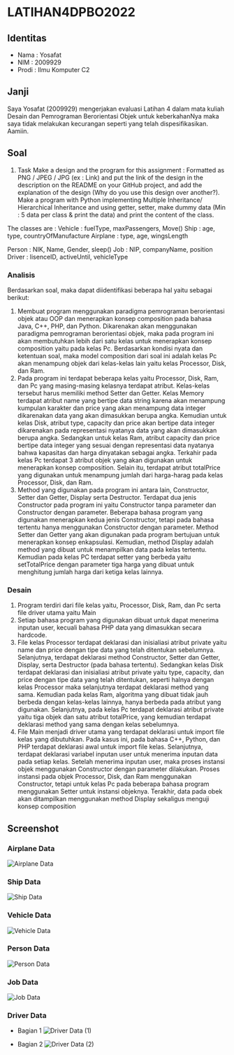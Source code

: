 # LATIHAN4DPBO2022
## Identitas
- Nama : Yosafat
- NIM  : 2009929
- Prodi : Ilmu Komputer C2

## Janji
Saya Yosafat (2009929) mengerjakan evaluasi Latihan 4 dalam mata kuliah Desain dan Pemrograman Berorientasi Objek untuk keberkahanNya maka saya tidak melakukan kecurangan seperti yang telah dispesifikasikan. Aamiin.

## Soal
1. Task
Make a design and the program for this assignment : Formatted as PNG / JPEG / JPG (ex : Link) and put the link of the design in the description on the README on your GitHub project, and add the explanation of the design (Why do you use this design over another?).
Make a program with Python implementing Multiple Inheritance/ Hierarchical Inheritance and using getter, setter, make dummy data (Min : 5 data per class & print the data) and print the content of the class.

The classes are :
Vehicle : fuelType, maxPassengers, Move()
Ship : age, type, countryOfManufacture
Airplane : type, age, wingsLength

Person : NIK, Name, Gender, sleep()
Job : NIP, companyName, position
Driver : lisenceID, activeUntil, vehicleType


### Analisis
Berdasarkan soal, maka dapat diidentifikasi beberapa hal yaitu sebagai berikut:

1. Membuat program menggunakan paradigma pemrograman berorientasi objek atau OOP dan menerapkan konsep composition pada bahasa Java, C++, PHP, dan Python. Dikarenakan akan menggunakan paradigma pemrograman berorientasi objek, maka pada program ini akan membutuhkan lebih dari satu kelas untuk menerapkan konsep composition yaitu pada kelas Pc. Berdasarkan kondisi nyata dan ketentuan soal, maka model composition dari soal ini adalah kelas Pc akan menampung objek dari kelas-kelas lain yaitu kelas Processor, Disk, dan Ram. 
2. Pada program ini terdapat beberapa kelas yaitu Processor, Disk, Ram, dan Pc yang masing-masing kelasnya terdapat atribut. Kelas-kelas tersebut harus memiliki method Setter dan Getter. Kelas Memory terdapat atribut name yang bertipe data string karena akan menampung kumpulan karakter dan price yang akan menampung data integer dikarenakan data yang akan dimasukkan berupa angka. Kemudian untuk kelas Disk, atribut type, capacity dan price akan bertipe data integer dikarenakan pada representasi nyatanya data yang akan dimasukkan berupa angka. Sedangkan untuk kelas Ram, atribut capacity dan price bertipe data integer yang sesuai dengan representasi data nyatanya bahwa kapasitas dan harga dinyatakan sebagai angka. Terkahir pada kelas Pc terdapat 3 atribut objek yang akan digunakan untuk menerapkan konsep composition. Selain itu, terdapat atribut totalPrice yang digunakan untuk menampung jumlah dari harga-harag pada kelas Processor, Disk, dan Ram.
3. Method yang digunakan pada program ini antara lain, Constructor, Setter dan Getter, Display serta Destructor. Terdapat dua jenis Constructor pada program ini yaitu Constructor tanpa parameter dan Constructor dengan parameter. Beberapa bahasa program yang digunakan menerapkan kedua jenis Constructor, tetapi pada bahasa tertentu hanya menggunakan Constructor dengan parameter. Method Setter dan Getter yang akan digunakan pada program bertujuan untuk menerapkan konsep enkapsulasi. Kemudian, method Display adalah method yang dibuat untuk menampilkan data pada kelas tertentu. Kemudian pada kelas PC terdapat setter yang berbeda yaitu setTotalPrice dengan parameter tiga harga yang dibuat untuk menghitung jumlah harga dari ketiga kelas lainnya.

### Desain
1. Program terdiri dari file kelas yaitu, Processor, Disk, Ram, dan Pc serta file driver utama yaitu Main
2. Setiap bahasa program yang digunakan dibuat untuk dapat menerima inputan user, kecuali bahasa PHP data yang dimasukkan secara hardcode.
3. File kelas Processor terdapat deklarasi dan inisialiasi atribut private yaitu name dan price dengan tipe data yang telah ditentukan sebelumnya. Selanjutnya, terdapat deklarasi method Constructor, Setter dan Getter, Display, serta Destructor (pada bahasa tertentu). Sedangkan kelas Disk terdapat deklarasi dan inisialiasi atribut private yaitu type, capacity, dan price dengan tipe data yang telah ditentukan, seperti halnya dengan kelas Processor maka selanjutnya terdapat deklarasi method yang sama. Kemudian pada kelas Ram, algoritma yang dibuat tidak jauh berbeda dengan kelas-kelas lainnya, hanya berbeda pada atribut yang digunakan. Selanjutnya, pada kelas Pc terdapat deklarasi atribut private yaitu tiga objek dan satu atribut totalPrice, yang kemudian terdapat deklarasi method yang sama dengan kelas sebelumnya.
4. File Main menjadi driver utama yang terdapat deklarasi untuk import file kelas yang dibutuhkan. Pada kasus ini, pada bahasa C++, Python, dan PHP terdapat deklarasi awal untuk import file kelas. Selanjutnya, terdapat deklarasi variabel inputan user untuk menerima inputan data pada setiap kelas. Setelah menerima inputan user, maka proses instansi objek menggunakan Constructor dengan parameter dilakukan. Proses instansi pada objek Processor, Disk, dan Ram menggunakan Constructor, tetapi untuk kelas Pc pada beberapa bahasa program menggunakan Setter untuk instansi objeknya. Terakhir, data pada obek akan ditampilkan menggunakan method Display sekaligus menguji konsep composition


## Screenshot
### Airplane Data
![Airplane Data](https://user-images.githubusercontent.com/77567907/156917271-af91ea2e-2000-4883-828e-66181d42ab6e.jpg)

### Ship Data
![Ship Data](https://user-images.githubusercontent.com/77567907/156917279-2d93e700-a5ee-4fe0-9b9a-1c2dc97d666a.jpg)

### Vehicle Data
![Vehicle Data](https://user-images.githubusercontent.com/77567907/156917280-93f30f13-8a3f-4086-8bfd-353a8c965e38.jpg)

### Person Data
![Person Data](https://user-images.githubusercontent.com/77567907/156917277-4b459b2b-5feb-46a3-bc62-2ea3f054e12b.jpg)

### Job Data
![Job Data](https://user-images.githubusercontent.com/77567907/156917276-fa1c68d2-6885-4307-8d55-1524e3eecd2a.jpg)

### Driver Data
- Bagian 1
![Driver Data (1)](https://user-images.githubusercontent.com/77567907/156917274-2bb3f573-8d42-433d-aff4-d35cd93422b9.jpg)

- Bagian 2
![Driver Data (2)](https://user-images.githubusercontent.com/77567907/156917275-2670162c-0dbe-4d7f-b27f-5df81cbb9eb5.jpg)

